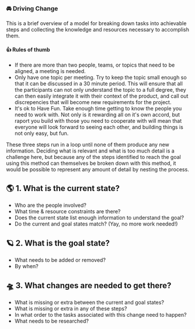 ### 🚘 Driving Change

This is a brief overview of a model for breaking down tasks into achievable steps and collecting the knowledge and resources necessary to accomplish them.

#### 👍 Rules of thumb

- If there are more than two people, teams, or topics that need to be aligned, a meeting is needed.
- Only have one topic per meeting.
Try to keep the topic small enough so that it can be discussed in a 30 minute period. This will ensure that all the participants can not only understand the topic to a full degree, they can then easily integrate it with their context of the product, and call out discrepencies that will become new requirements for the project.
- It's ok to Have Fun. 
Take enough time getting to know the people you need to work with. Not only is it rewarding all on it's own accord, but raport you build with those you need to cooperate with will mean that everyone will look forward to seeing each other, and building things is not only easy, but fun.

These three steps run in a loop until none of them produce any new information. Deciding what is relevant and what is too much detail is a challenge here, but because any of the steps identified to reach the goal using this method can themselves be broken down with this method, it would be possible to represent any amount of detail by nesting the process.

## 🌎  1. What is the current state?

- Who are the people involved?
- What time & resource constraints are there?
- Does the current state list enough information to understand the goal?
- Do the current and goal states match? (Yay, no more work needed!)

## 🪐  2. What is the goal state?

- What needs to be added or removed?
- By when?

## 🛸  3. What changes are needed to get there?

- What is missing or extra between the current and goal states?
- What is missing or extra in any of these steps?
- In what order to the tasks associated with this change need to happen?
- What needs to be researched?